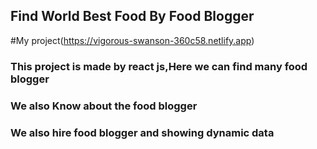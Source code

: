 
## Find World Best Food By Food Blogger

#My project(https://vigorous-swanson-360c58.netlify.app)


### This project is made by react js,Here we can find many food blogger


### We also Know about the food blogger


### We also hire food blogger and showing dynamic data



